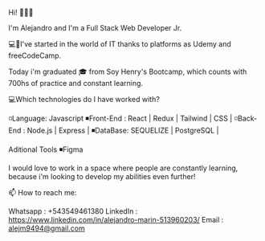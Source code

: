 Hi! 👋👋👋

I'm Alejandro and I'm a Full Stack Web Developer Jr.

💻📱I've started in the world of IT thanks to platforms as Udemy and freeCodeCamp.

Today i'm graduated 🎓 from Soy Henry's Bootcamp, which counts with 700hs of practice and constant learning.


💻Which technologies do I have worked with? 

◽Language: Javascript
◾Front-End : React | Redux | Tailwind | CSS | 
◽Back-End : Node.js | Express | 
◾DataBase: SEQUELIZE | PostgreSQL | 

Aditional Tools
◾Figma

I would love to work in a space where people are constantly learning, because i'm looking to develop my abilities even further!


📫 How to reach me:

Whatsapp : +543549461380
LinkedIn : https://www.linkedin.com/in/alejandro-marin-513960203/
Email : alejm9494@gmail.com






<!---
KleverKobold/KleverKobold is a ✨ special ✨ repository because its `README.md` (this file) appears on your GitHub profile.
You can click the Preview link to take a look at your changes.
--->
